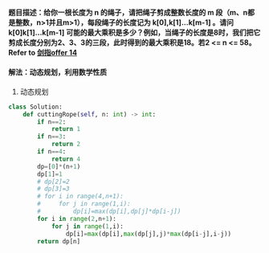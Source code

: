 #### 题目描述：给你一根长度为 n 的绳子，请把绳子剪成整数长度的 m 段（m、n都是整数，n>1并且m>1），每段绳子的长度记为 k[0],k[1]...k[m-1] 。请问 k[0]k[1]...k[m-1] 可能的最大乘积是多少？例如，当绳子的长度是8时，我们把它剪成长度分别为2、3、3的三段，此时得到的最大乘积是18。若2 <= n <= 58。 Refer to [剑指offer 14](https://leetcode-cn.com/problems/jian-sheng-zi-lcof/)
#### 解法：动态规划，利用数学性质
1. 动态规划
```python
class Solution:
    def cuttingRope(self, n: int) -> int:
        if n==2:
            return 1
        if n==3:
            return 2
        if n==4:
            return 4
        dp=[0]*(n+1)
        dp[1]=1
        # dp[2]=2
        # dp[3]=3
        # for i in range(4,n+1):
        #     for j in range(1,i):
        #         dp[i]=max(dp[i],dp[j]*dp[i-j])
        for i in range(2,n+1):
            for j in range(1,i):
                dp[i]=max(dp[i],max(dp[j],j)*max(dp[i-j],i-j))
        return dp[n]
```
